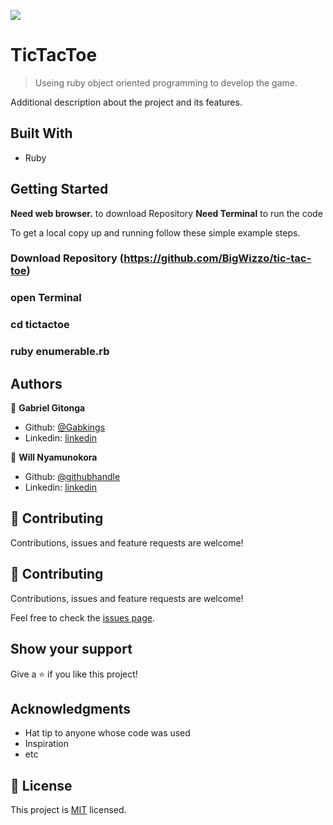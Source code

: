 ![](https://img.shields.io/badge/Microverse-blueviolet)

# TicTacToe

> Useing ruby object oriented programming to develop the game.



Additional description about the project and its features.

## Built With

- Ruby

## Getting Started

**Need web browser.** to download Repository
**Need Terminal** to run the code

To get a local copy up and running follow these simple example steps.

### Download Repository (https://github.com/BigWizzo/tic-tac-toe)
### open Terminal
### cd tictactoe
### ruby enumerable.rb

## Authors

👤 **Gabriel Gitonga**

- Github: [@Gabkings](https://github.com/Gabkings/BubbleSort)
- Linkedin: [linkedin](https://www.linkedin.com/in/gabriel-gitonga-b5a611183/)

👤 **Will Nyamunokora**
- Github: [@githubhandle](https://github.com/bigwizzo) 
- Linkedin: [linkedin](https://linkedin.com/in/willnyamunokora) 

## 🤝 Contributing

Contributions, issues and feature requests are welcome!

## 🤝 Contributing

Contributions, issues and feature requests are welcome!

Feel free to check the [issues page](issues/).

## Show your support

Give a ⭐️ if you like this project!

## Acknowledgments

- Hat tip to anyone whose code was used
- Inspiration
- etc

## 📝 License

This project is [MIT](lic.url) licensed.
